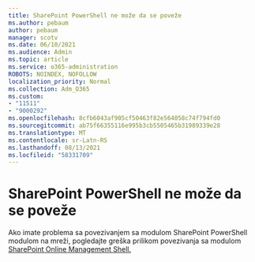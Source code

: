 ```yaml
---
title: SharePoint PowerShell ne može da se poveže
ms.author: pebaum
author: pebaum
manager: scotv
ms.date: 06/10/2021
ms.audience: Admin
ms.topic: article
ms.service: o365-administration
ROBOTS: NOINDEX, NOFOLLOW
localization_priority: Normal
ms.collection: Adm_O365
ms.custom:
- "11511"
- "9000292"
ms.openlocfilehash: 8cfb6043af905cf50463f82e564058c74f794fd0
ms.sourcegitcommit: ab75f66355116e995b3cb5505465b31989339e28
ms.translationtype: MT
ms.contentlocale: sr-Latn-RS
ms.lasthandoff: 08/13/2021
ms.locfileid: "58331709"
---
```

# <a name="sharepoint-powershell-unable-to-connect"></a>SharePoint PowerShell ne može da se poveže

Ako imate problema sa povezivanjem sa modulom SharePoint PowerShell modulom na mreži, pogledajte greška prilikom povezivanja sa modulom [SharePoint Online Management Shell.](https://docs.microsoft.com/sharepoint/troubleshoot/administration/errors-connecting-to-management-shell)